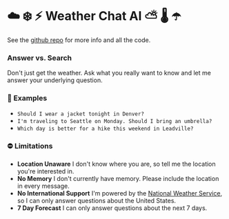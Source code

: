 # ☁️ ❄️ ⚡ Weather Chat AI ⛅ 🌡️ ☂️

See the [github repo](https://github.com/mattflo/WeatherChatAI) for more info and all the code.

### Answer vs. Search

Don't just get the weather. Ask what you really want to know and let me answer your underlying question.

### 📝 Examples

* `Should I wear a jacket tonight in Denver?`
* `I'm traveling to Seattle on Monday. Should I bring an umbrella?`
* `Which day is better for a hike this weekend in Leadville?`

### ⛔ Limitations

* **Location Unaware** I don't know where you are, so tell me the location you're interested in.
* **No Memory** I don't currently have memory. Please include the location in every message.
* **No International Support** I'm powered by the [National Weather Service](https://www.weather.gov/), so I can only answer questions about the United States.
* **7 Day Forecast** I can only answer questions about the next 7 days.
